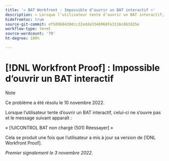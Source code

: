 ```yaml
---
title: '« BAT Workfront : Impossible d’ouvrir un BAT interactif »'
description: « Lorsque l’utilisateur tente d’ouvrir un BAT interactif, celui-ci ne s’ouvre pas et un message d’erreur apparaît. »
hidefromtoc: true
source-git-commit: ef589b0430dcc32edde3348960fe3116c863d25e
workflow-type: tm+mt
source-wordcount: '79'
ht-degree: 100%

---
```



# [!DNL Workfront Proof] : Impossible d’ouvrir un BAT interactif

>[!NOTE]
>
>Ce problème a été résolu le 10 novembre 2022.

Lorsque l’utilisateur tente d’ouvrir un BAT interactif, celui-ci ne s’ouvre pas et le message suivant apparaît :

« [!UICONTROL BAT non chargé (501) Réessayer] »

Cela se produit une fois que l’utilisateur a mis à jour sa version de [!DNL Workfront Proof].

_Premier signalement le 3 novembre 2022._


